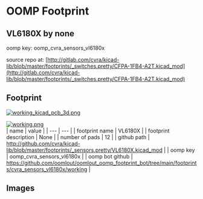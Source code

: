 # OOMP Footprint  
## VL6180X  by none  
  
oomp key: oomp_cvra_sensors_vl6180x  
  
source repo at: [http://gitlab.com/cvra/kicad-lib/blob/master/footprints/_switches.pretty/CFPA-1FB4-A2T.kicad_mod](http://gitlab.com/cvra/kicad-lib/blob/master/footprints/_switches.pretty/CFPA-1FB4-A2T.kicad_mod)  
## Footprint  
  
[![working_kicad_pcb_3d.png](working_kicad_pcb_3d_600.png)](working_kicad_pcb_3d.png)  
  
[![working.png](working_600.png)](working.png)  
| name | value | 
| --- | --- | 
| footprint name | VL6180X | 
| footprint description | None | 
| number of pads | 12 | 
| github path | http://github.com/cvra/kicad-lib/blob/master/footprints/_sensors.pretty/VL6180X.kicad_mod | 
| oomp key | oomp_cvra_sensors_vl6180x | 
| oomp bot github | https://github.com/oomlout/oomlout_oomp_footprint_bot/tree/main/footprints/cvra_sensors_vl6180x/working | 
## Images  
